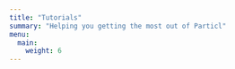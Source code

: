 ```yaml
---
title: "Tutorials"
summary: "Helping you getting the most out of Particl"
menu:
  main:
    weight: 6
---
```

